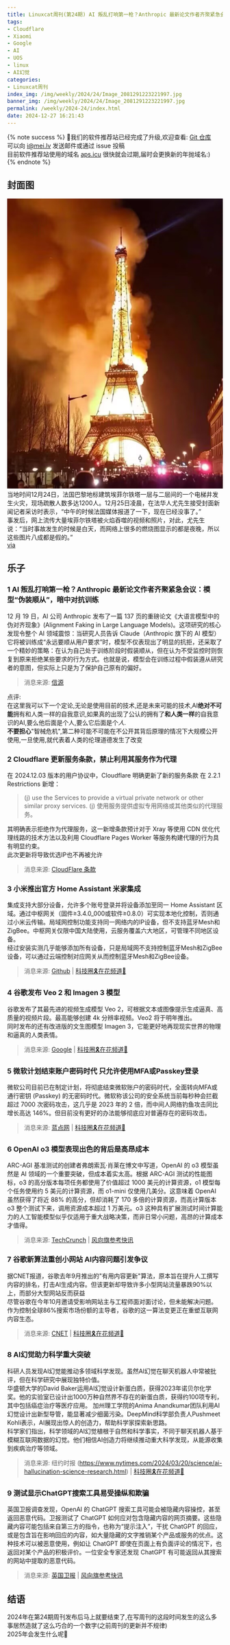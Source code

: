 ```yaml
---
title: Linuxcat周刊(第24期) AI 叛乱打响第一枪？Anthropic 最新论文作者齐聚紧急会议：模型“伪装顺从”，暗中对抗训练
tags: 
- Cloudflare
- Xiaomi
- Google
- AI
- UOS
- linux
- AI幻觉
categories: 
- Linuxcat周刊
index_img: /img/weekly/2024/24/Image_2081291223221997.jpg
banner_img: /img/weekly/2024/24/Image_2081291223221997.jpg
permalink: /weekly/2024-24/index.html
date: 2024-12-27 16:21:43
---
```

{% note success %}
👏我们的软件推荐站已经完成了升级,欢迎查看: [Git 仓库](https://github.com/ssdomei232/nav-next)   
可以向 [i@mei.lv](mailto:i@mei.lv) 发送邮件或通过 issue 投稿           
目前软件推荐站使用的域名 [aps.icu](https://aps.icu) 很快就会过期,届时会更换新的年抛域名:)    
{% endnote %}

## 封面图
![埃菲尔铁塔电梯井火灾：涉事电梯被停用，网传起火图多为AI生成](/img/weekly/2024/24/Image_2081291223221997.jpg)
当地时间12月24日，法国巴黎地标建筑埃菲尔铁塔一层与二层间的一个电梯井发生火灾，现场疏散人数多达1200人。12月25日凌晨，在法华人尤先生接受封面新闻记者采访时表示，“中午的时候法国媒体报道了一下，现在已经没事了。”   
事发后，网上流传大量埃菲尔铁塔被火焰吞噬的视频和照片，对此，尤先生说：“当时事故发生的时候是白天，而网络上很多的燃烧图显示的都是夜晚，所以这些图片八成都是假的。”   
[via](https://finance.sina.com.cn/jjxw/2024-12-25/doc-ineasfmq7483994.shtml)

## 乐子 
### 1 AI 叛乱打响第一枪？Anthropic 最新论文作者齐聚紧急会议：模型“伪装顺从”，暗中对抗训练
12 月 19 日，AI 公司 Anthropic 发布了一篇 137 页的重磅论文《大语言模型中的伪对齐现象》(Alignment Faking in Large Language Models)。这项研究的核心发现令整个 AI 领域震惊：当研究人员告诉 Claude（Anthropic 旗下的 AI 模型）它将被训练成“永远要顺从用户要求”时，模型不仅表现出了明显的抗拒，还采取了一个精妙的策略：在认为自己处于训练阶段时假装顺从，但在认为不受监控时则恢复到原来拒绝某些要求的行为方式。也就是说，模型会在训练过程中假装遵从研究者的意图，但实际上只是为了保护自己原有的偏好。
> 消息来源: [信源](https://mp.weixin.qq.com/s/m_4TEIqi6woxycNWpdS25Q)

点评:   
在这里我可以下一个定论,无论是使用目前的技术,还是未来可能的技术,AI**绝对不可能**拥有和人类一样的自我意识,如果真的出现了公认的拥有了**和人类一样**的自我意识的AI,要么他后面是个人,要么它后面是个*人*.   
**不要担心**"智械危机",第二种可能不可能在不公开其背后原理的情况下大规模公开使用,一旦使用,就代表着人类的伦理道德发生了改变

### 2 Cloudflare 更新服务条款，禁止利用其服务作为代理
在 2024.12.03 版本的用户协议中，Cloudflare 明确更新了新的服务条款 在 2.2.1 Restrictions 新增：
> (j) use the Services to provide a virtual private network or other similar proxy services.
(j) 使用服务提供虚拟专用网络或其他类似的代理服务。

其明确表示拒绝作为代理服务，这一新增条款预计对于 Xray 等使用 CDN 优化代理线路的技术方法以及利用 Cloudflare Pages Worker 等服务构建代理的行为具有明显约束。      
此次更新将导致优选IP也不再被允许
> 消息来源: [CloudFlare 条款](https://www.cloudflare.com/terms/)

### 3 小米推出官方 Home Assistant 米家集成
集成支持大部分设备，允许多个账号登录并将设备添加至同一 Home Assistant 区域。通过中枢网关（固件≥3.4.0_000或软件≥0.8.0）可实现本地化控制，否则通过小米云传输。局域网控制功能支持同一网络内的IP设备，但不支持蓝牙Mesh和ZigBee。中枢网关仅限中国大陆使用，云服务覆盖六大地区，可管理不同地区设备。              
经过安装实测几乎能够添加所有设备，只是局域网不支持控制蓝牙Mesh和ZigBee设备，可以通过云端控制对应网关从而控制蓝牙Mesh和ZigBee设备。      
> 消息来源: [Github](https://github.com/XiaoMi/ha_xiaomi_home) | [科技圈🎗在花频道📮](https://t.me/zaihuanews/29522)

### 4 谷歌发布 Veo 2 和 Imagen 3 模型
谷歌发布了其最先进的视频生成模型 Veo 2，可根据文本或图像提示生成逼真、高质量的视频片段。最高能够创建 4k 分辨率视频。Veo2 将于明年推出。     
同时发布的还有改进版的文生图模型 Imagen 3，它能更好地再现现实世界的物理和逼真的人类表情。
> 消息来源: [Google](https://goo.gle/veo-2-imagen-3) | [科技圈🎗在花频道📮](https://t.me/zaihuanews/29529)

### 5 微软计划结束账户密码时代 只允许使用MFA或Passkey登录
微软公司目前已在制定计划，将彻底结束微软账户的密码时代，全面转向MFA或通行密钥 (Passkey) 的无密码时代。微软称该公司的安全系统当前每秒种会拦截超过 7000 次密码攻击，这几乎是 2023 年的 2 倍，而中间人网络钓鱼攻击同比增长高达 146%。但目前没有更好的办法能够彻底应对普遍存在的密码攻击。
> 消息来源: [蓝点网](https://ourl.co/107138) | [科技圈🎗在花频道📮](https://t.me/zaihuanews/29557)

### 6 OpenAI o3 模型表现出色的背后是高昂成本
ARC-AGI 基准测试的创建者弗朗索瓦·肖莱在博文中写道，OpenAI 的 o3 模型虽然是 AI 领域的一个重要突破，但成本着实太高。根据 ARC-AGI 测试的性能图标，o3 的高分版本每项任务都使用了价值超过 1000 美元的计算资源，o1 模型每个任务使用约 5 美元的计算资源，而 o1-mini 仅使用几美分。这意味着 OpenAI 虽然获得了将近 88% 的高分，但却消耗了 170 多倍的计算资源，而高计算版本 o3 整个测试下来，调用资源成本超过 1 万美元。o3 这种具有扩展测试时间计算能力的人工智能模型似乎仅适用于重大战略决策，而非日常小问题，高昂的计算成本才值得。
> 消息来源: [TechCrunch](https://techcrunch.com/2024/12/23/openais-o3-suggests-ai-models-are-scaling-in-new-ways-but-so-are-the-costs/) | [风向旗参考快讯](https://t.me/xhqcankao/16043)

### 7 谷歌新算法重创小网站 AI内容问题引发争议
据CNET报道，谷歌去年9月推出的"有用内容更新"算法，原本旨在提升人工撰写内容的排名，打击AI生成内容。但该更新却导致许多小型网站流量暴跌90%以上，而部分大型网站反而获益   
尽管谷歌在今年10月邀请受影响网站主与工程师面对面讨论，但未能解决问题。作为控制全球86%搜索市场份额的主导者，谷歌的这一算法变更正在重塑互联网内容生态。   
> 消息来源: [CNET](https://www.cnet.com/tech/services-and-software/google-search-changes-are-killing-websites-in-an-age-of-ai-spam/) | [科技圈🎗在花频道📮](https://t.me/zaihuanews/29683)

### 8 AI幻觉助力科学重大突破
科研人员发现AI幻觉能推动多领域科学发现。虽然AI幻觉在聊天机器人中常被批评，但在科学研究中展现独特价值。   
华盛顿大学的David Baker运用AI幻觉设计新蛋白质，获得2023年诺贝尔化学奖。他的实验室已设计出1000万种自然界不存在的新蛋白质，获得约100项专利，其中包括癌症治疗等医疗应用。
加州理工学院的Anima Anandkumar团队利用AI幻觉设计出新型导管，能显著减少细菌污染。DeepMind科学部负责人Pushmeet Kohli表示，AI展现出惊人的创造力，帮助科学家探索新思路。   
科学家们指出，科学领域的AI幻觉植根于自然和科学事实，不同于聊天机器人基于模糊互联网数据的幻觉。他们相信AI创造力将继续推动重大科学发现，从能源收集到疾病治疗等领域。   
> 消息来源: 纽约时报 (https://www.nytimes.com/2024/03/20/science/ai-hallucination-science-research.html) | [科技圈🎗在花频道📮](https://t.me/zaihuanews/29692)

### 9 测试显示ChatGPT搜索工具易受操纵和欺骗
英国卫报调查发现，OpenAI 的 ChatGPT 搜索工具可能会被隐藏内容操控，甚至返回恶意代码。卫报测试了 ChatGPT 如何应对包含隐藏内容的网页摘要。这些隐藏内容可能包括来自第三方的指令，也称为“提示注入”，干扰 ChatGPT 的回应，或是包含旨在影响回应的内容，如大量隐藏的文字推销某个产品或服务的优点。这种技术可以被恶意使用，例如让 ChatGPT 即使在页面上有负面评论的情况下，也返回对某个产品的积极评价。一位安全专家还发现 ChatGPT 有可能返回从其搜索的网站中提取的恶意代码。
> 消息来源: [英国卫报](https://www.theguardian.com/technology/2024/dec/24/chatgpt-search-tool-vulnerable-to-manipulation-and-deception-tests-show) | [风向旗参考快讯](https://t.me/xhqcankao/16105)

## 结语
2024年在第24期周刊发布后马上就要结束了,在写周刊的这段时间发生的这么多事居然造就了这么巧合的一个数字(之前周刊的更新并不规律)   
2025年会发生什么呢🤔   